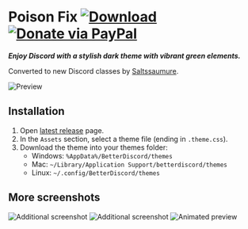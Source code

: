 [latest]: https://github.com/Saltssaumure/rmkx-theme-fix/releases/latest
[preview]: https://i.imgur.com/0xtQq87.png
[addA]: https://i.imgur.com/s5Q4WDu.png
[addB]: https://i.imgur.com/HmOuIP8.png
[animated]: https://i.imgur.com/0HpQh5a.gif

# Poison Fix [![Download](https://img.shields.io/badge/Download-yellowgreen?style=plastic&logo=github)][latest] [![Donate via PayPal](https://img.shields.io/badge/Donate-grey?style=plastic&logo=paypal)](https://bit.ly/3fnzq1Z)

***Enjoy Discord with a stylish dark theme with vibrant green elements.***

Converted to new Discord classes by [Saltssaumure](https://github.com/Saltssaumure).

![Preview][preview]

## Installation
1. Open [latest release][latest] page.
2. In the `Assets` section, select a theme file (ending in `.theme.css`).
3. Download the theme into your themes folder: 
    - Windows: `%AppData%/BetterDiscord/themes`
    - Mac: `~/Library/Application Support/betterdiscord/themes`
    - Linux: `~/.config/BetterDiscord/themes`

## More screenshots
![Additional screenshot][addA]
![Additional screenshot][addB]
![Animated preview][animated]